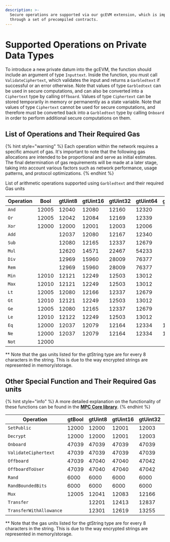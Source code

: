 ```yaml
---
description: >-
  Secure operations are supported via our gcEVM extension, which is implemented
  through a set of precompiled contracts.
---
```


# Supported Operations on Private Data Types

To introduce a new private datum into the gcEVM, the function should include an argument of type `Inputtext`. Inside the function, you must call `ValidateCiphertext`, which validates the input and returns a `Garbledtext` if successful or an error otherwise. Note that values of type `Garbledtext` can be used in secure computations, and can also be converted into a `Ciphertext` type by calling `Offboard`. Values of type `Ciphertext` can be stored temporarily in memory or permanently as a state variable. Note that values of type `Ciphertext` cannot be used for secure computations, and therefore must be converted back into a `Garbledtext` type by calling `Onboard` in order to perform additional secure computations on them.

## List of Operations and Their Required Gas

{% hint style="warning" %}
Each operation within the network requires a specific amount of gas. It's important to note that the following gas allocations are intended to be proportional and serve as initial estimates. The final determination of gas requirements will be made at a later stage, taking into account various factors such as network performance, usage patterns, and protocol optimizations.
{% endhint %}

List of  arithmetic operations supported using `Garbledtext` and their required Gas units

<table data-full-width="false"><thead><tr><th width="133">Operation</th><th>Bool</th><th>gtUint8</th><th>gtUint16</th><th>gtUint32</th><th>gtUint64</th><th>gtString**</th><th data-hidden data-type="number">gtString</th></tr></thead><tbody><tr><td><code>And</code></td><td>12005</td><td>12040</td><td>12080</td><td>12160</td><td>12320</td><td></td><td>null</td></tr><tr><td><code>Or</code></td><td>12005</td><td>12042</td><td>12084</td><td>12169</td><td>12339</td><td></td><td>null</td></tr><tr><td><code>Xor</code></td><td>12000</td><td>12000</td><td>12001</td><td>12003</td><td>12006</td><td></td><td>null</td></tr><tr><td><code>Add</code></td><td></td><td>12037</td><td>12080</td><td>12167</td><td>12340</td><td></td><td>null</td></tr><tr><td><code>Sub</code></td><td></td><td>12080</td><td>12165</td><td>12337</td><td>12679</td><td></td><td>null</td></tr><tr><td><code>Mul</code></td><td></td><td>12620</td><td>14571</td><td>22467</td><td>54233</td><td></td><td>null</td></tr><tr><td><code>Div</code></td><td></td><td>12969</td><td>15960</td><td>28009</td><td>76377</td><td></td><td>null</td></tr><tr><td><code>Rem</code></td><td></td><td>12969</td><td>15960</td><td>28009</td><td>76377</td><td></td><td>null</td></tr><tr><td><code>Min</code></td><td>12010</td><td>12121</td><td>12249</td><td>12503</td><td>13012</td><td></td><td>null</td></tr><tr><td><code>Max</code></td><td>12010</td><td>12121</td><td>12249</td><td>12503</td><td>13012</td><td></td><td>null</td></tr><tr><td><code>Lt</code></td><td>12005</td><td>12080</td><td>12166</td><td>12337</td><td>12679</td><td></td><td>null</td></tr><tr><td><code>Gt</code></td><td>12010</td><td>12121</td><td>12249</td><td>12503</td><td>13012</td><td></td><td>null</td></tr><tr><td><code>Ge</code></td><td>12005</td><td>12080</td><td>12165</td><td>12337</td><td>12679</td><td></td><td>null</td></tr><tr><td><code>Le</code></td><td>12010</td><td>12122</td><td>12249</td><td>12503</td><td>13012</td><td></td><td>null</td></tr><tr><td><code>Eq</code></td><td>12000</td><td>12037</td><td>12079</td><td>12164</td><td>12334</td><td>12334</td><td>null</td></tr><tr><td><code>Ne</code></td><td>12000</td><td>12037</td><td>12079</td><td>12164</td><td>12334</td><td>12334</td><td>null</td></tr><tr><td><code>Not</code></td><td>12000</td><td></td><td></td><td></td><td></td><td></td><td>null</td></tr></tbody></table>

\*\* Note that the gas units listed for the gtString type are for every 8 characters in the string.  This is due to the way encrypted strings are represented in memory/storage.

## Other Special Function and Their Required Gas units

{% hint style="info" %}
A more detailed explanation on the functionality of these functions can be found in the [**MPC Core library**](https://app.gitbook.com/o/-MgoVlq5Hr-DSFn_cBMH/s/eC83qbrBhITO4kE7kTNB/~/changes/1/build-on-coti/tools/contracts-library/mpc-core).
{% endhint %}

<table><thead><tr><th width="262">Operation</th><th>gtBool</th><th>gtUint8</th><th>gtUint16</th><th>gtUint32</th><th>gtUint64</th><th>gtString**</th></tr></thead><tbody><tr><td><code>SetPublic</code></td><td>12000</td><td>12000</td><td>12001</td><td>12003</td><td>12006</td><td>12006</td></tr><tr><td><code>Decrypt</code></td><td>12000</td><td>12000</td><td>12001</td><td>12003</td><td>12006</td><td>12006</td></tr><tr><td><code>Onboard</code></td><td>47039</td><td>47039</td><td>47039</td><td>47039</td><td>47039</td><td>47039</td></tr><tr><td><code>ValidateCiphertext</code></td><td>47039</td><td>47039</td><td>47039</td><td>47039</td><td>47039</td><td>47039</td></tr><tr><td><code>Offboard</code></td><td>47039</td><td>47040</td><td>47040</td><td>47042</td><td>47045</td><td>47045</td></tr><tr><td><code>OffboardToUser</code></td><td>47039</td><td>47040</td><td>47040</td><td>47042</td><td>47045</td><td>47045</td></tr><tr><td><code>Rand</code></td><td>6000</td><td>6000</td><td>6000</td><td>6000</td><td>6000</td><td></td></tr><tr><td><code>RandBoundedBits</code></td><td>6000</td><td>6000</td><td>6000</td><td>6000</td><td>6000</td><td></td></tr><tr><td><code>Mux</code></td><td>12005</td><td>12041</td><td>12083</td><td>12166</td><td>12332</td><td></td></tr><tr><td><code>Transfer</code></td><td></td><td>12201</td><td>12413</td><td>12837</td><td>13685</td><td></td></tr><tr><td><code>TransferWithAllowance</code></td><td></td><td>12301</td><td>12619</td><td>13255</td><td>14527</td><td></td></tr></tbody></table>

\*\* Note that the gas units listed for the gtString type are for every 8 characters in the string.  This is due to the way encrypted strings are represented in memory/storage.
